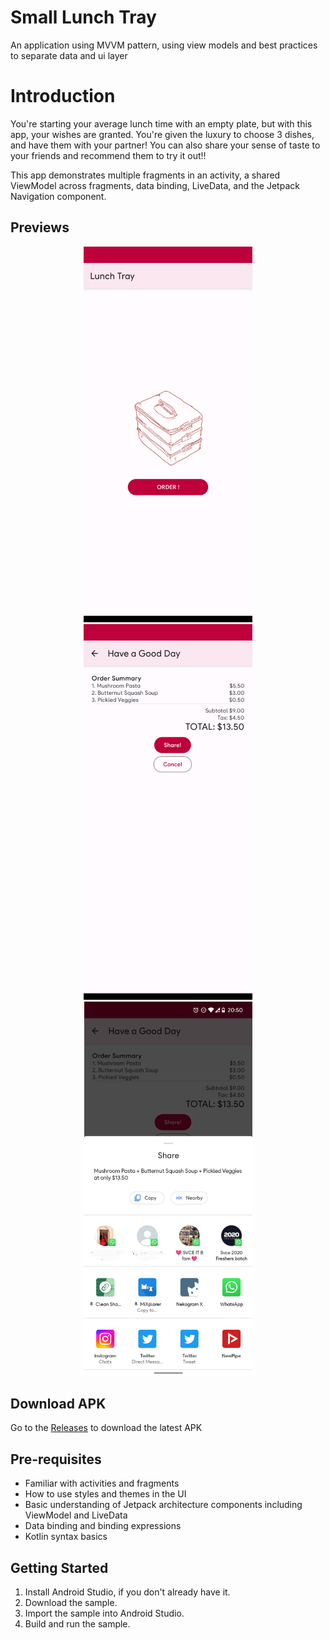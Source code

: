 # Small Lunch Tray
An application using MVVM pattern, using view models and best practices to separate data and ui layer

# Introduction
You're starting your average lunch time with an empty plate, but with this app, your wishes are granted. You're given the luxury to choose 3 dishes, and have them with your partner! You can also share your sense of taste to your friends and recommend them to try it out!!

This app demonstrates multiple fragments in an activity, a shared ViewModel across fragments,
data binding, LiveData, and the Jetpack Navigation component.

## Previews

<p align="center">
<img src="previews/ss (1).png" alt="drawing" width="270px" />
<img src="previews/ss (2).png" alt="drawing" width="270px" />
<img src="previews/ss (3).png" alt="drawing" width="269px" /></br>
</p>

## Download APK
Go to the [Releases](https://github.com/nijuyonkadesu/smol_Lunch_Tray/releases) to download the latest APK

Pre-requisites
--------------
* Familiar with activities and fragments
* How to use styles and themes in the UI
* Basic understanding of Jetpack architecture components including ViewModel and LiveData
* Data binding and binding expressions
* Kotlin syntax basics


Getting Started
---------------
1. Install Android Studio, if you don't already have it.
2. Download the sample.
3. Import the sample into Android Studio.
4. Build and run the sample.
